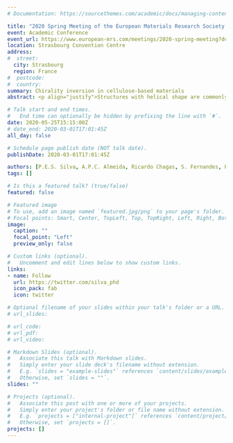 ```yaml
---
# Documentation: https://sourcethemes.com/academic/docs/managing-content/

title: "2020 Spring Meeting of the European Materials Research Society (E-MRS)"
event: Academic Conference
event_url: https://www.european-mrs.com/meetings/2020-spring-meeting?destination=node/2129
location: Strasbourg Convention Centre
address:
#  street:
  city: Strasbourg
  region: France
#  postcode:
#  country: 
summary: Chirality inversion in cellulose-based materials
abstract: <p align="justify">Structures with helical shape are commonly found in nature at many scales, ranging from plant tendrils to molecules. Many organisms take advantage of the helical shape to fold, propel and assemble in a “smart” way. For instance, seeds of Erodium use a peculiar mechanism to seed dispersal. Seeds have the capability of drilling in the ground by undertaking several cycles of winding and unwinding. In animals, the cuticula of some beetles exhibits an iridescent cholesteric structure with a selective reflection of left circularly polarised light and transmission of right circularly polarised (RCP) light. Inspired by how helicity arises in nature, we investigated the mechanisms ruling the shaping of structures, which can find potential applications in micro and nanorobotics, soft-electronics and nanophotonics.</p>

# Talk start and end times.
#   End time can optionally be hidden by prefixing the line with `#`.
date: 2020-05-25T15:15:00Z
# date_end: 2020-03-01T17:01:45Z
all_day: false

# Schedule page publish date (NOT talk date).
publishDate: 2020-03-01T17:01:45Z

authors: [P.E.S. Silva, A.P.C. Almeida, Ricardo Chagas, S. Fernandes, P.L. Almeida, M.H. Godinho]
tags: []

# Is this a featured talk? (true/false)
featured: false

# Featured image
# To use, add an image named `featured.jpg/png` to your page's folder. 
# Focal points: Smart, Center, TopLeft, Top, TopRight, Left, Right, BottomLeft, Bottom, BottomRight.
image:
  caption: ""
  focal_point: "Left"
  preview_only: false

# Custom links (optional).
#   Uncomment and edit lines below to show custom links.
links:
- name: Follow
  url: https://twitter.com/silva_phd
  icon_pack: fab
  icon: twitter

# Optional filename of your slides within your talk's folder or a URL.
# url_slides:

# url_code:
# url_pdf:
# url_video:

# Markdown Slides (optional).
#   Associate this talk with Markdown slides.
#   Simply enter your slide deck's filename without extension.
#   E.g. `slides = "example-slides"` references `content/slides/example-slides.md`.
#   Otherwise, set `slides = ""`.
slides: ""

# Projects (optional).
#   Associate this post with one or more of your projects.
#   Simply enter your project's folder or file name without extension.
#   E.g. `projects = ["internal-project"]` references `content/project/deep-learning/index.md`.
#   Otherwise, set `projects = []`.
projects: []
---
```

